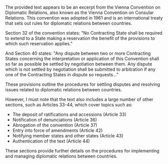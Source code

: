 The provided text appears to be an excerpt from the Vienna Convention on Diplomatic Relations, also known as the Vienna Convention on Consular Relations. This convention was adopted in 1961 and is an international treaty that sets out rules for diplomatic relations between countries.

Section 32 of the convention states: "No Contracting State shall be required to extend to a State making a reservation the benefit of the provisions to which such reservation applies."

And Section 40 states: "Any dispute between two or more Contracting States concerning the interpretation or application of this Convention shall so far as possible be settled by negotiation between them. Any dispute which is not settled by negotiation shall be submitted to arbitration if any one of the Contracting States in dispute so requests..."

These provisions outline the procedures for settling disputes and resolving issues related to diplomatic relations between countries.

However, I must note that the text also includes a large number of other sections, such as Articles 33-44, which cover topics such as:

* The deposit of ratifications and accessions (Article 33)
* Notification of denunciations (Article 36)
* Abrogation of the convention (Article 37)
* Entry into force of amendments (Article 42)
* Notifying member states and other states (Article 43)
* Authentication of the text (Article 44)

These sections provide further details on the procedures for implementing and managing diplomatic relations between countries.